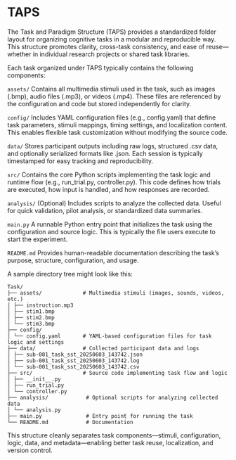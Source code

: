 # TAPS

The Task and Paradigm Structure (TAPS) provides a standardized folder layout for organizing cognitive tasks in a modular and reproducible way. This structure promotes clarity, cross-task consistency, and ease of reuse—whether in individual research projects or shared task libraries.

Each task organized under TAPS typically contains the following components:

`assets/`
Contains all multimedia stimuli used in the task, such as images (.bmp), audio files (.mp3), or videos (.mp4). These files are referenced by the configuration and code but stored independently for clarity.

`config/`
Includes YAML configuration files (e.g., config.yaml) that define task parameters, stimuli mappings, timing settings, and localization content. This enables flexible task customization without modifying the source code.

`data/`
Stores participant outputs including raw logs, structured .csv data, and optionally serialized formats like .json. Each session is typically timestamped for easy tracking and reproducibility.

`src/`
Contains the core Python scripts implementing the task logic and runtime flow (e.g., run_trial.py, controller.py). This code defines how trials are executed, how input is handled, and how responses are recorded.

`analysis/`
(Optional) Includes scripts to analyze the collected data. Useful for quick validation, pilot analysis, or standardized data summaries.

`main.py`
A runnable Python entry point that initializes the task using the configuration and source logic. This is typically the file users execute to start the experiment.

`README.md`
Provides human-readable documentation describing the task’s purpose, structure, configuration, and usage.

A sample directory tree might look like this:
```
Task/
├── assets/             # Multimedia stimuli (images, sounds, videos, etc.)
│ ├── instruction.mp3
│ ├── stim1.bmp
│ ├── stim2.bmp
│ └── stim3.bmp
├── config/
│ └── config.yaml       # YAML-based configuration files for task logic and settings
├── data/               # Collected participant data and logs
│ ├── sub-001_task_sst_20250603_143742.json
│ ├── sub-001_task_sst_20250603_143742.log
│ └── sub-001_task_sst_20250603_143742.csv
├── src/                # Source code implementing task flow and logic
│ ├── __init__.py
│ ├── run_trial.py
│ └── controller.py
├── analysis/            # Optional scripts for analyzing collected data
│ └── analysis.py
├── main.py              # Entry point for running the task   
└── README.md            # Documentation
```

This structure cleanly separates task components—stimuli, configuration, logic, data, and metadata—enabling better task reuse, localization, and version control. 
